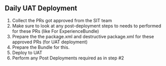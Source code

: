 ## Daily UAT Deployment 

1. Collect the PRs got approved from the SIT team
2. Make sure to look at any post-deployment steps to needs to performed for these PRs (like For ExperienceBundle)
3. Prepare the the package.xml and destructive package.xml  for these approved PRs (for UAT deployment)
4. Prepare the Bundle for this.
5. Deploy to UAT
6. Perform any Post Deployments required as in step #2
